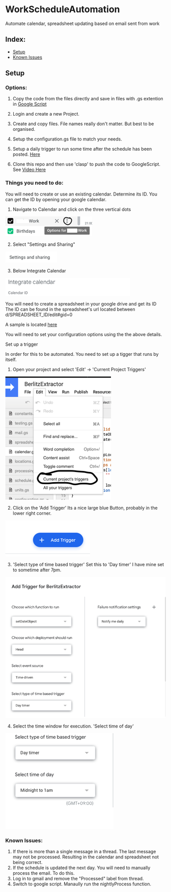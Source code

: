 # WorkScheduleAutomation
Automate calendar, spreadsheet updating based on email sent from work

## Index:
- [Setup](#setup)
- [Known Issues](#known-issues)

## <a name="setup"></a>Setup

### Options:
1. Copy the code from the files directly and save in files with .gs extention in [Google Script](https://script.google.com)

  1. Login and create a new Project.
  2. Create and copy files. File names really don't matter. But best to be organised.
  3. Setup the configuration.gs file to match your needs.
  4. Setup a daily trigger to run some time after the schedule has been posted. [Here](#trigger)

2. Clone this repo and then use 'clasp' to push the code to GoogleScript. See [Video Here](https://www.youtube.com/watch?v=V_7kvwcZf_c)

### Things you need to do:

You will need to create or use an existing calendar. Determine its ID. You can get the ID by opening your google calendar.

1. Navigate to Calendar and click on the three vertical dots

![Options for ..](./Resources/ScreenOne.png)

2. Select "Settings and Sharing"

![Settings and Sharing](./Resources/ScreenTwo.png)

3. Below Integrate Calendar

![See ID below Integrate Calendar](./Resources/ScreenThree.png)

You will need to create a spreadsheet in your google drive and get its ID
The ID can be found in the spreadsheet's url located between d/SPREADSHEET_ID/edit#gid=0

A sample is located [here](https://docs.google.com/spreadsheets/d/1tRVtJX-2Bsn7vXIexK3Dtop5ko2BiFF2Hp83wuJrtPI/edit?usp=sharing)

You will need to set your configuration options using the the above details.

<a name="trigger"></a>Set up a trigger

In order for this to be automated. You need to set up a tigger that runs by itself.

1. Open your project and select 'Edit' -> 'Current Project Triggers'

![TriggerStepOne](./Resources/TriggerStepOne.png)

2. Click on the 'Add Trigger' Its a nice large blue Button, probably in the lower right corner.

![TriggerStepTwo](./Resources/TriggerStepTwo.png)

3. 'Select type of time based trigger' Set this to 'Day timer' I have mine set to sometime after 7pm.

![TriggerStepThreeB](./Resources/TriggerStepThreeB.png)

4. Select the time window for execution. 'Select time of day'

![TriggerStepFour](./Resources/TriggerStepFour.png)

### <a name="known-issues"></a>Known Issues:
1. If there is more than a single message in a thread. The last message may not be processed. Resulting in the calendar and spreadsheet not being correct.
2. If the schedule is updated the next day. You will need to manually process the email. To do this.
  1. Log in to gmail and remove the "Processed"  label from thread.
  2. Switch to google script. Manaully run the nightlyProcess function.
